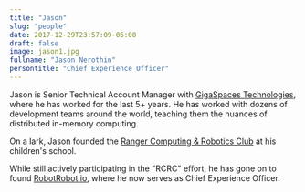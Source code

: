 ```yaml
---
title: "Jason"
slug: "people"
date: 2017-12-29T23:57:09-06:00
draft: false
image: jason1.jpg
fullname: "Jason Nerothin"
persontitle: "Chief Experience Officer"
---
```

Jason is Senior Technical Account Manager with [GigaSpaces Technologies](http://gigaspaces.com), where he has worked for the last 5+ years. He has worked with dozens of development teams around the world, teaching them the nuances of distributed in-memory computing. 
 
On a lark, Jason founded the [Ranger Computing & Robotics Club](https://www.facebook.com/groups/rangercomputeclub/) at his children's school.

While still actively participating in the "RCRC" effort, he has gone on to found [RobotRobot.io](/), where he now serves as Chief Experience Officer.

 